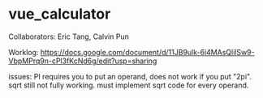 # vue_calculator

Collaborators: Eric Tang, Calvin Pun

Worklog: https://docs.google.com/document/d/11JB9ulk-6i4MAsQlilSw9-VbpMPrq9n-cPl3fKcNd6g/edit?usp=sharing

issues: PI requires you to put an operand, does not work if you put "2pi". sqrt still not fully working. must implement sqrt code for every operand. 
